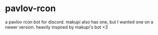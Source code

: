 # pavlov-rcon
a pavlov rcon bot for discord. makupi also has one, but I wanted one on a newer version. heavily inspired by makupi's bot &lt;3
